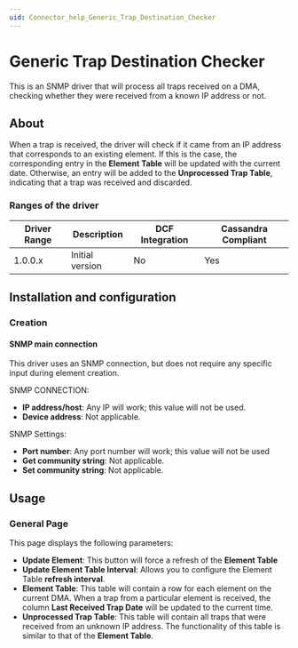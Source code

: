 ```yaml
---
uid: Connector_help_Generic_Trap_Destination_Checker
---
```


# Generic Trap Destination Checker

This is an SNMP driver that will process all traps received on a DMA, checking whether they were received from a known IP address or not.

## About

When a trap is received, the driver will check if it came from an IP address that corresponds to an existing element. If this is the case, the corresponding entry in the **Element Table** will be updated with the current date. Otherwise, an entry will be added to the **Unprocessed Trap Table**, indicating that a trap was received and discarded.

### Ranges of the driver

| **Driver Range** | **Description** | **DCF Integration** | **Cassandra Compliant** |
|------------------|-----------------|---------------------|-------------------------|
| 1.0.0.x          | Initial version | No                  | Yes                     |

## Installation and configuration

### Creation

#### SNMP main connection

This driver uses an SNMP connection, but does not require any specific input during element creation.

SNMP CONNECTION:

- **IP address/host**: Any IP will work; this value will not be used.
- **Device address**: Not applicable.

SNMP Settings:

- **Port number**: Any port number will work; this value will not be used
- **Get community string**: Not applicable.
- **Set community string**: Not applicable.

## Usage

### General Page

This page displays the following parameters:

- **Update Element**: This button will force a refresh of the **Element Table**
- **Update Element Table Interval**: Allows you to configure the Element Table **refresh interval**.
- **Element Table**: This table will contain a row for each element on the current DMA. When a trap from a particular element is received, the column **Last Received Trap Date** will be updated to the current time.
- **Unprocessed Trap Table**: This table will contain all traps that were received from an unknown IP address. The functionality of this table is similar to that of the **Element Table**.
